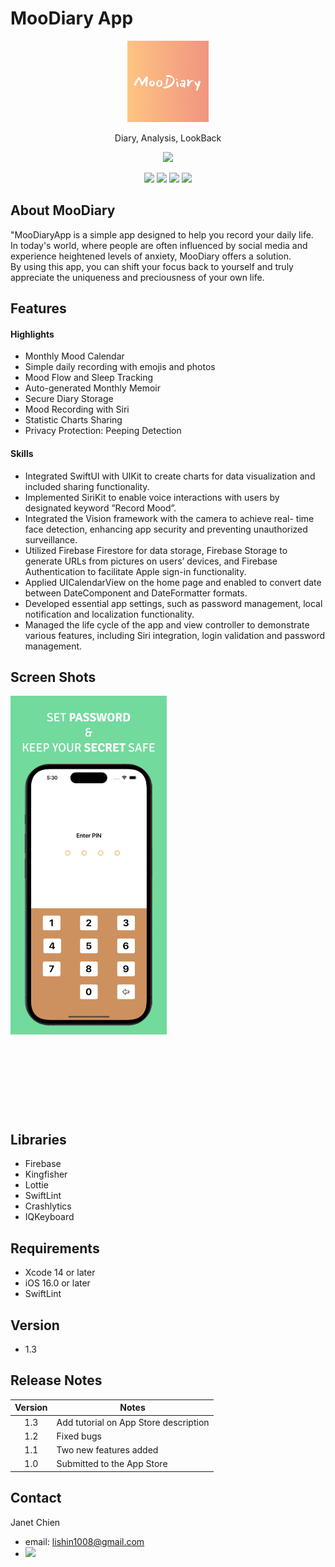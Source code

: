 # MooDiary App

<p align="center">
  <img src="https://github.com/Lishin1215/asset/blob/main/appIcon/Group%20626526.jpg?raw=true" width="130" height="130"/>
</p>

<p align="center">
Diary, Analysis, LookBack
</p>

<p align="center">
	<a href="https://apps.apple.com/tw/app/moodiaryapp/id6450440783"><img src="https://developer.apple.com/assets/elements/badges/download-on-the-app-store.svg"></a>
</p>

<p align="center">
    <img src="https://img.shields.io/badge/platform-iOS-lightgray">
    <img src="https://img.shields.io/badge/license-MIT-informational">
    <img src="https://img.shields.io/badge/release-v1.3-green">
    <img src="https://img.shields.io/badge/Swift-5.0-orange.svg?style=flat">
</p>

## About MooDiary
"MooDiaryApp is a simple app designed to help you record your daily life. </br>
In today's world, where people are often influenced by social media and experience heightened levels of anxiety, MooDiary offers a solution. </br>
By using this app, you can shift your focus back to yourself and truly appreciate the uniqueness and preciousness of your own life.

## Features
#### Highlights
- Monthly Mood Calendar </br>
- Simple daily recording with emojis and photos </br>
- Mood Flow and Sleep Tracking </br>
- Auto-generated Monthly Memoir </br>
- Secure Diary Storage </br>
- Mood Recording with Siri </br>
- Statistic Charts Sharing </br>
- Privacy Protection: Peeping Detection </br>



#### Skills
- Integrated SwiftUI with UIKit to create charts for data visualization and included sharing functionality.
- Implemented SiriKit to enable voice interactions with users by designated keyword ”Record Mood”.
- Integrated the Vision framework with the camera to achieve real-
 time face detection, enhancing app security and preventing unauthorized surveillance.
- Utilized Firebase Firestore for data storage, Firebase Storage to generate URLs from pictures on users’ devices, and Firebase
Authentication to facilitate Apple sign-in functionality.
- Applied UICalendarView on the home page and enabled to convert date between DateComponent and DateFormatter formats.
- Developed essential app settings, such as password management, local notification and localization functionality.
- Managed the life cycle of the app and view controller to demonstrate various features, including Siri integration, login validation and password management.


## Screen Shots
<p align="left">
   <img src="https://github.com/Lishin1215/asset/blob/main/MoodApp截圖/background%20(6.5)/Frame%2010.jpg?raw=true" width="250" />
</p>
<p align="center">
   <img src=" " width="550" />
</p>
<p align="center">
   <img src=" " width="550" />
</p>
<p align="center">
   <img src=" " width="550" />
</p>
<p align="center">
   <img src=" " width="550" />
</p>

## Libraries
- Firebase
- Kingfisher
- Lottie
- SwiftLint
- Crashlytics
- IQKeyboard

## Requirements
- Xcode 14 or later</br>
- iOS 16.0 or later</br>
- SwiftLint

## Version
- 1.3

## Release Notes
| Version | Notes |
| :-----: | ----- |
| 1.3  | Add tutorial on App Store description |
| 1.2  | Fixed bugs |
| 1.1  | Two new features added |
| 1.0  | Submitted to the App Store |

## Contact
Janet Chien</br>

- email: <lishin1008@gmail.com>
- <a href="https://www.linkedin.com/in/chien-li-hsin/"><img src="https://img.shields.io/badge/LinkedIn-0077B5?style=for-the-badge&logo=linkedin&logoColor=white"></a>

